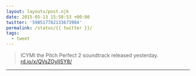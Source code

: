 ```yaml
---
layout: layouts/post.njk
date: 2015-05-13 15:58:53 +00:00
twitter: '598517782133673984'
permalink: /status/{{ twitter }}/
tags: 
  - tweet
---
```


> ICYMI the Pitch Perfect 2 soundtrack released yesterday. [rd.io/x/QVsZOyIISY8/](http://rd.io/x/QVsZOyIISY8/)

---
